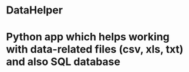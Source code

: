 # DataHelper

<h1>Python app which helps working with data-related files (csv, xls, txt) and also SQL database </h1>
